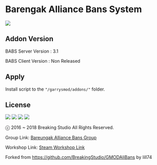 # Barengak Alliance Bans System
<img src="https://i.imgur.com/Z4RcAxF.png"><p></p>
## Addon Version
BABS Server Version : 3.1<p></p>
BABS Client Version : Non Released
## Apply
Install script to the `"/garrysmod/addons/"` folder.
## License
<img src="https://mirrors.creativecommons.org/presskit/icons/cc.png"> <img src="https://mirrors.creativecommons.org/presskit/icons/by.png">
<img src="https://mirrors.creativecommons.org/presskit/icons/nc.png"> <img src="https://mirrors.creativecommons.org/presskit/icons/nd.png"><p>
ⓒ 2016 ~ 2018 Breaking Studio All Rights Reserved.</p><p>
Group Link: [Bareungak Alliance Bans Group](http://steamcommunity.com/groups/barnaliedbans)</p><p>
Workshop Link: [Steam Workshop Link](https://steamcommunity.com/sharedfiles/filedetails/?id=1448646002)</p><p>
Forked from https://github.com/BreakingStudio/GMODAliBans by lill74</p>
